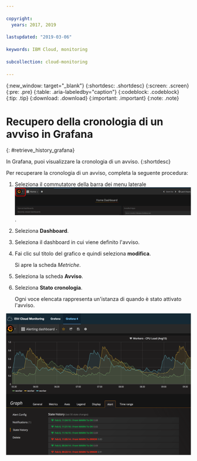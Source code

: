 ```yaml
---

copyright:
  years: 2017, 2019

lastupdated: "2019-03-06"

keywords: IBM Cloud, monitoring

subcollection: cloud-monitoring

---
```


{:new_window: target="_blank"}
{:shortdesc: .shortdesc}
{:screen: .screen}
{:pre: .pre}
{:table: .aria-labeledby="caption"}
{:codeblock: .codeblock}
{:tip: .tip}
{:download: .download}
{:important: .important}
{:note: .note}


# Recupero della cronologia di un avviso in Grafana
{: #retrieve_history_grafana}

In Grafana, puoi visualizzare la cronologia di un avviso. 
{:shortdesc}


Per recuperare la cronologia di un avviso, completa la seguente procedura:

1. Seleziona il commutatore della barra dei menu laterale ![Barra di menu laterale Grafana](images/grafana_settings.gif "Barra dei menu laterale Grafana").
2. Seleziona **Dashboard**.
3. Seleziona il dashboard in cui viene definito l'avviso.
4. Fai clic sul titolo del grafico e quindi seleziona **modifica**.
    
    Si apre la scheda *Metriche*. 

5. Seleziona la scheda **Avviso**.
6. Seleziona **Stato cronologia**.

    Ogni voce elencata rappresenta un'istanza di quando è stato attivato l'avviso.

![Visualizzazione di un dashboard Grafana con un avviso definito in una query](images/alerthistory.png "Visualizzazione di un dashboard Grafana con un avviso definito in una query")


